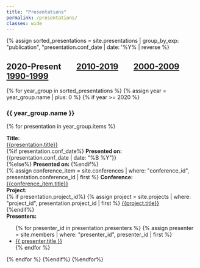 ```yaml
---
title: "Presentations"
permalink: /presentations/
classes: wide
---
```


<link rel="stylesheet" href="{{ '/assets/css/custom.css' | relative_url }}">

{% assign sorted_presentations =  site.presentations  | group_by_exp: "publication", "presentation.conf_date | date: '%Y% | reverse %} 

<h2> 2020-Present &nbsp;&nbsp;&nbsp;&nbsp;&nbsp;&nbsp; <a href="{{ '/pubs_2010s/' | relative_url }}" >2010-2019</a> &nbsp;&nbsp;&nbsp;&nbsp;&nbsp;&nbsp; <a href="{{ '/pubs_2000s/' | relative_url }}" >2000-2009</a> &nbsp;&nbsp;&nbsp;&nbsp;&nbsp;&nbsp; <a href="{{ '/pubs_1990s/' | relative_url }}" >1990-1999</a>  </h2>

{% for year_group in sorted_presentations %}
{% assign year = year_group.name | plus: 0 %}
{% if year >= 2020 %}
<h3> {{ year_group.name }} </h3>

{% for presentation in year_group.items %}
<div class="content-list">
    <div class="presentation-item">
        <b>Title: </b><br><a href="{{presentation.url}}">{{presentation.title}}</a><br>
    </div>
    <div class="presentation-item">
        {%if presentation.conf_date%}
        <b>Presented on: </b><br>{{presentation.conf_date | date: "%B %Y"}} <br>
        {%else%}
        <b>Presented on: </b>
        {%endif%}
    </div>
    <div class="presentation-item">
        {% assign conference_item = site.conferences | where: "conference_id", presentation.conference_id | first %}
        <b>Conference: </b><br><a href="{{conference_item.url}}">{{conference_item.title}}</a> <br>
    </div>
    <div class="presentation-item">
        <b>Project: </b><br>
        {% if presentation.project_id%}
        {% assign project = site.projects | where: "project_id", presentation.project_id | first %}
        <a href="{{project.url}}">{{project.title}}</a><br>
        {%endif%}
    </div>
    <div class="presentation-item">
        <b>Presenters: </b><br>
            <ul>
            {% for presenter_id in presentation.presenters %}
                {% assign presenter = site.members | where: "presenter_id", presenter_id | first %}
                <li>
                    <a href="{{presenter.url}}">{{ presenter.title }}</a>
                </li>
            {% endfor %}
            </ul>
    </div>
</div>
{% endfor %}
{%endif%}
{%endfor%}
